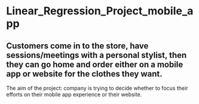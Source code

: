 # Linear_Regression_Project_mobile_app
## Customers come in to the store, have sessions/meetings with a personal stylist, then they can go home and order either on a mobile app or website for the clothes they want.
The aim of the project: company is trying to decide whether to focus their efforts on their mobile app experience or their website.
